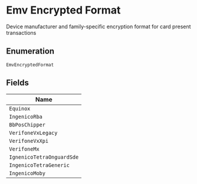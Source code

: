 
# Emv Encrypted Format

Device manufacturer and family-specific encryption format for card present transactions

## Enumeration

`EmvEncryptedFormat`

## Fields

| Name |
|  --- |
| `Equinox` |
| `IngenicoRba` |
| `BbPosChipper` |
| `VerifoneVxLegacy` |
| `VerifoneVxXpi` |
| `VerifoneMx` |
| `IgnenicoTetraOnguardSde` |
| `IngenicoTetraGeneric` |
| `IngenicoMoby` |

